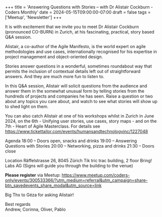 +++
title = 'Answering Questions with Stories – with Dr Alistair Cockburn - Coders Monthly'
date = 2024-05-15T09:00:00-07:00
draft = false
tags = ['Meetup', 'Newsletter']
+++

It is with excitement that we invite you to meet Dr Alistair Cockburn (pronounced CO-BURN) in Zurich, at his fascinating, practical, story based Q&A session.

<!--more-->

Alistair, a co-author of the Agile Manifesto, is the world expert on agile methodologies and use cases, internationally recognised for his expertise in project management and object-oriented design.

Stories answer questions in a wonderful, sometimes roundabout way that permits the inclusion of contextual details left out of straightforward answers. And they are much more fun to listen to.

In this Q&A session, Alistair will solicit questions from the audience and answer them in the somewhat unusual form by telling stories from the hundreds of projects and companies he has seen. Raise a question or two about any topics you care about, and watch to see what stories will show up to shed light on them.

You can also catch Alistair at one of his workshops whilst in Zurich in June 2024, on the 6th - Unifying user stories, use cases, story maps - and on the 7th - Heart of Agile Masterclass. For details see https://www.tickettailor.com/events/humansandtechnologyinc/1227048

Agenda
18:00 – Doors open, snacks and drinks
19:00 – Answering Questions with Stories
20:00 – Networking, pizza and drinks
21:30 – Doors close

Location
Räffelstrasse 26, 8045 Zürich
Tik tric trac building, 2 floor
Bring! Labs AG
(Signs will guide you through the building to the venue)

**Please register** 
via Meetup: https://www.meetup.com/coders-only/events/300533366/?utm_medium=referral&utm_campaign=share-btn_savedevents_share_modal&utm_source=link

Big Thx to Géza for asking Alistair!

Best regards  
Andrew, Corinna, Oliver, Pablo